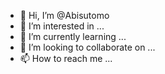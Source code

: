- 👋 Hi, I’m @Abisutomo
- 👀 I’m interested in ...
- 🌱 I’m currently learning ...
- 💞️ I’m looking to collaborate on ...
- 📫 How to reach me ...

<!---
Abisutomo/Abisutomo is a ✨ special ✨ repository because its `README.md` (this file) appears on your GitHub profile.
You can click the Preview link to take a look at your changes.
--->
